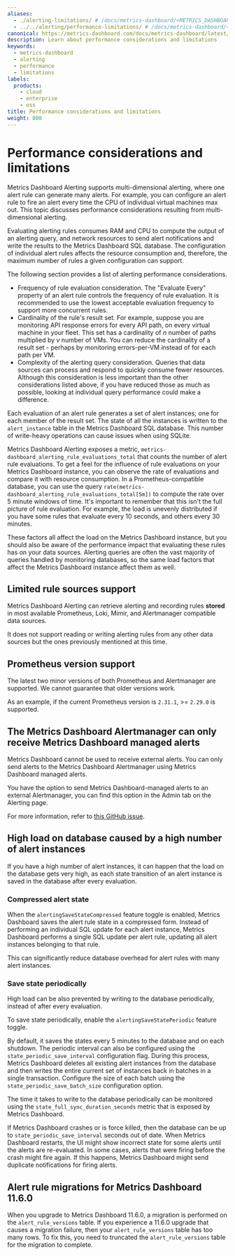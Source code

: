 ```yaml
---
aliases:
  - ./alerting-limitations/ # /docs/metrics-dashboard/<METRICS_DASHBOARD_VERSION>/alerting/set-up/alerting-limitations/
  - ../../alerting/performance-limitations/ # /docs/metrics-dashboard/<METRICS_DASHBOARD_VERSION>/alerting/performance-limitations/
canonical: https://metrics-dashboard.com/docs/metrics-dashboard/latest/alerting/set-up/performance-limitations/
description: Learn about performance considerations and limitations
keywords:
  - metrics-dashboard
  - alerting
  - performance
  - limitations
labels:
  products:
    - cloud
    - enterprise
    - oss
title: Performance considerations and limitations
weight: 800
---
```


# Performance considerations and limitations

Metrics Dashboard Alerting supports multi-dimensional alerting, where one alert rule can generate many alerts. For example, you can configure an alert rule to fire an alert every time the CPU of individual virtual machines max out. This topic discusses performance considerations resulting from multi-dimensional alerting.

Evaluating alerting rules consumes RAM and CPU to compute the output of an alerting query, and network resources to send alert notifications and write the results to the Metrics Dashboard SQL database. The configuration of individual alert rules affects the resource consumption and, therefore, the maximum number of rules a given configuration can support.

The following section provides a list of alerting performance considerations.

- Frequency of rule evaluation consideration. The "Evaluate Every" property of an alert rule controls the frequency of rule evaluation. It is recommended to use the lowest acceptable evaluation frequency to support more concurrent rules.
- Cardinality of the rule's result set. For example, suppose you are monitoring API response errors for every API path, on every virtual machine in your fleet. This set has a cardinality of _n_ number of paths multiplied by _v_ number of VMs. You can reduce the cardinality of a result set - perhaps by monitoring errors-per-VM instead of for each path per VM.
- Complexity of the alerting query consideration. Queries that data sources can process and respond to quickly consume fewer resources. Although this consideration is less important than the other considerations listed above, if you have reduced those as much as possible, looking at individual query performance could make a difference.

Each evaluation of an alert rule generates a set of alert instances; one for each member of the result set. The state of all the instances is written to the `alert_instance` table in the Metrics Dashboard SQL database. This number of write-heavy operations can cause issues when using SQLite.

Metrics Dashboard Alerting exposes a metric, `metrics-dashboard_alerting_rule_evaluations_total` that counts the number of alert rule evaluations. To get a feel for the influence of rule evaluations on your Metrics Dashboard instance, you can observe the rate of evaluations and compare it with resource consumption. In a Prometheus-compatible database, you can use the query `rate(metrics-dashboard_alerting_rule_evaluations_total[5m])` to compute the rate over 5 minute windows of time. It's important to remember that this isn't the full picture of rule evaluation. For example, the load is unevenly distributed if you have some rules that evaluate every 10 seconds, and others every 30 minutes.

These factors all affect the load on the Metrics Dashboard instance, but you should also be aware of the performance impact that evaluating these rules has on your data sources. Alerting queries are often the vast majority of queries handled by monitoring databases, so the same load factors that affect the Metrics Dashboard instance affect them as well.

## Limited rule sources support

Metrics Dashboard Alerting can retrieve alerting and recording rules **stored** in most available Prometheus, Loki, Mimir, and Alertmanager compatible data sources.

It does not support reading or writing alerting rules from any other data sources but the ones previously mentioned at this time.

## Prometheus version support

The latest two minor versions of both Prometheus and Alertmanager are supported. We cannot guarantee that older versions work.

As an example, if the current Prometheus version is `2.31.1`, >= `2.29.0` is supported.

## The Metrics Dashboard Alertmanager can only receive Metrics Dashboard managed alerts

Metrics Dashboard cannot be used to receive external alerts. You can only send alerts to the Metrics Dashboard Alertmanager using Metrics Dashboard managed alerts.

You have the option to send Metrics Dashboard-managed alerts to an external Alertmanager, you can find this option in the Admin tab on the Alerting page.

For more information, refer to [this GitHub issue](https://github.com/metrics-dashboard/metrics-dashboard/issues/73447).

## High load on database caused by a high number of alert instances

If you have a high number of alert instances, it can happen that the load on the database gets very high, as each state
transition of an alert instance is saved in the database after every evaluation.

### Compressed alert state

When the `alertingSaveStateCompressed` feature toggle is enabled, Metrics Dashboard saves the alert rule state in a compressed form. Instead of performing an individual SQL update for each alert instance, Metrics Dashboard performs a single SQL update per alert rule, updating all alert instances belonging to that rule.

This can significantly reduce database overhead for alert rules with many alert instances.

### Save state periodically

High load can be also prevented by writing to the database periodically, instead of after every evaluation.

To save state periodically, enable the `alertingSaveStatePeriodic` feature toggle.

By default, it saves the states every 5 minutes to the database and on each shutdown. The periodic interval
can also be configured using the `state_periodic_save_interval` configuration flag. During this process, Metrics Dashboard deletes all existing alert instances from the database and then writes the entire current set of instances back in batches in a single transaction.
Configure the size of each batch using the `state_periodic_save_batch_size` configuration option.

The time it takes to write to the database periodically can be monitored using the `state_full_sync_duration_seconds` metric
that is exposed by Metrics Dashboard.

If Metrics Dashboard crashes or is force killed, then the database can be up to `state_periodic_save_interval` seconds out of date.
When Metrics Dashboard restarts, the UI might show incorrect state for some alerts until the alerts are re-evaluated.
In some cases, alerts that were firing before the crash might fire again.
If this happens, Metrics Dashboard might send duplicate notifications for firing alerts.

## Alert rule migrations for Metrics Dashboard 11.6.0

When you upgrade to Metrics Dashboard 11.6.0, a migration is performed on the `alert_rule_versions` table. If you experience a 11.6.0 upgrade that causes a migration failure, then your `alert_rule_versions` table has too many rows. To fix this, you need to truncated the `alert_rule_versions` table for the migration to complete.
